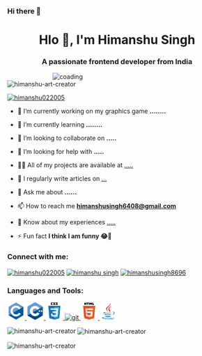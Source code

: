 
### Hi there 👋
<h1 align="center">Hlo 👋, I'm Himanshu Singh</h1>
<h3 align="center">A passionate frontend developer from India</h3>
<img align ="right"alt="coading"width="400" src="https://images.yourstory.com/cs/1/be1a9aa0-f94e-11e8-9dfb-d73ab0a77acb/hire-full-stack-developers1546507474317.gif">

<p align="left"> <img src="https://komarev.com/ghpvc/?username=himanshu-art-creator&label=Profile%20views&color=0e75b6&style=flat" alt="himanshu-art-creator" /> </p>

<p align="left"> <a href="https://twitter.com/himanshu022005" target="blank"><img src="https://img.shields.io/twitter/follow/himanshu022005?logo=twitter&style=for-the-badge" alt="himanshu022005" /></a> </p>

- 🔭 I’m currently working on my graphics game **........**

- 🌱 I’m currently learning **........**

- 👯 I’m looking to collaborate on **.....**

- 🤝 I’m looking for help with **.....**

- 👨‍💻 All of my projects are available at [.....](.....)

- 📝 I regularly write articles on [...](...)

- 💬 Ask me about **......**

- 📫 How to reach me **himanshusingh6408@gmail.com**

- 📄 Know about my experiences [.....](.....)

- ⚡ Fun fact **I think I am funny 😂🤣**

<h3 align="left">Connect with me:</h3>
<p align="left">
<a href="https://twitter.com/himanshu022005" target="blank"><img align="center" src="https://raw.githubusercontent.com/rahuldkjain/github-profile-readme-generator/master/src/images/icons/Social/twitter.svg" alt="himanshu022005" height="30" width="40" /></a>
<a href="https://linkedin.com/in/himanshu singh" target="blank"><img align="center" src="https://raw.githubusercontent.com/rahuldkjain/github-profile-readme-generator/master/src/images/icons/Social/linked-in-alt.svg" alt="himanshu singh" height="30" width="40" /></a>
<a href="https://instagram.com/himanshusingh8696" target="blank"><img align="center" src="https://raw.githubusercontent.com/rahuldkjain/github-profile-readme-generator/master/src/images/icons/Social/instagram.svg" alt="himanshusingh8696" height="30" width="40" /></a>
</p>

<h3 align="left">Languages and Tools:</h3>
<p align="left"> <a href="https://www.cprogramming.com/" target="_blank" rel="noreferrer"> <img src="https://raw.githubusercontent.com/devicons/devicon/master/icons/c/c-original.svg" alt="c" width="40" height="40"/> </a> <a href="https://www.w3schools.com/cpp/" target="_blank" rel="noreferrer"> <img src="https://raw.githubusercontent.com/devicons/devicon/master/icons/cplusplus/cplusplus-original.svg" alt="cplusplus" width="40" height="40"/> </a> <a href="https://www.w3schools.com/css/" target="_blank" rel="noreferrer"> <img src="https://raw.githubusercontent.com/devicons/devicon/master/icons/css3/css3-original-wordmark.svg" alt="css3" width="40" height="40"/> </a> <a href="https://git-scm.com/" target="_blank" rel="noreferrer"> <img src="https://www.vectorlogo.zone/logos/git-scm/git-scm-icon.svg" alt="git" width="40" height="40"/> </a> <a href="https://www.w3.org/html/" target="_blank" rel="noreferrer"> <img src="https://raw.githubusercontent.com/devicons/devicon/master/icons/html5/html5-original-wordmark.svg" alt="html5" width="40" height="40"/> </a> <a href="https://www.java.com" target="_blank" rel="noreferrer"> <img src="https://raw.githubusercontent.com/devicons/devicon/master/icons/java/java-original.svg" alt="java" width="40" height="40"/> </a> </p>

<p><img align="left" src="https://github-readme-stats.vercel.app/api/top-langs?username=himanshu-art-creator&show_icons=true&locale=en&layout=compact" alt="himanshu-art-creator" /></p>

<p>&nbsp;<img align="center" src="https://github-readme-stats.vercel.app/api?username=himanshu-art-creator&show_icons=true&locale=en" alt="himanshu-art-creator" /></p>

<p><img align="center" src="https://github-readme-streak-stats.herokuapp.com/?user=himanshu-art-creator&" alt="himanshu-art-creator" /></p>
